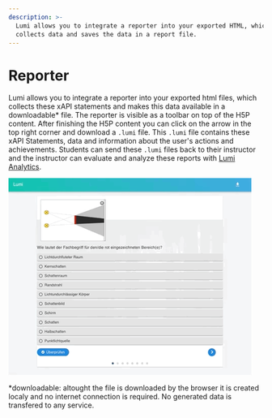 ```yaml
---
description: >-
  Lumi allows you to integrate a reporter into your exported HTML, which
  collects data and saves the data in a report file.
---
```


# Reporter

Lumi allows you to integrate a reporter into your exported html files, which collects these xAPI statements and makes this data available in a downloadable\* file. The reporter is visible as a toolbar on top of the H5P content. After finishing the H5P content you can click on the arrow in the top right corner and download a `.lumi` file. This `.lumi` file contains these xAPI Statements, data and information about the user's actions and achievements. Students can send these `.lumi` files back to their instructor and the instructor can evaluate and analyze these reports with [Lumi Analytics](analytics.md).

![](../.gitbook/assets/lumi_xapi_export%20%281%29.gif)

\*downloadable: altought the file is downloaded by the browser it is created localy and no internet connection is required. No generated data is transfered to any service.

